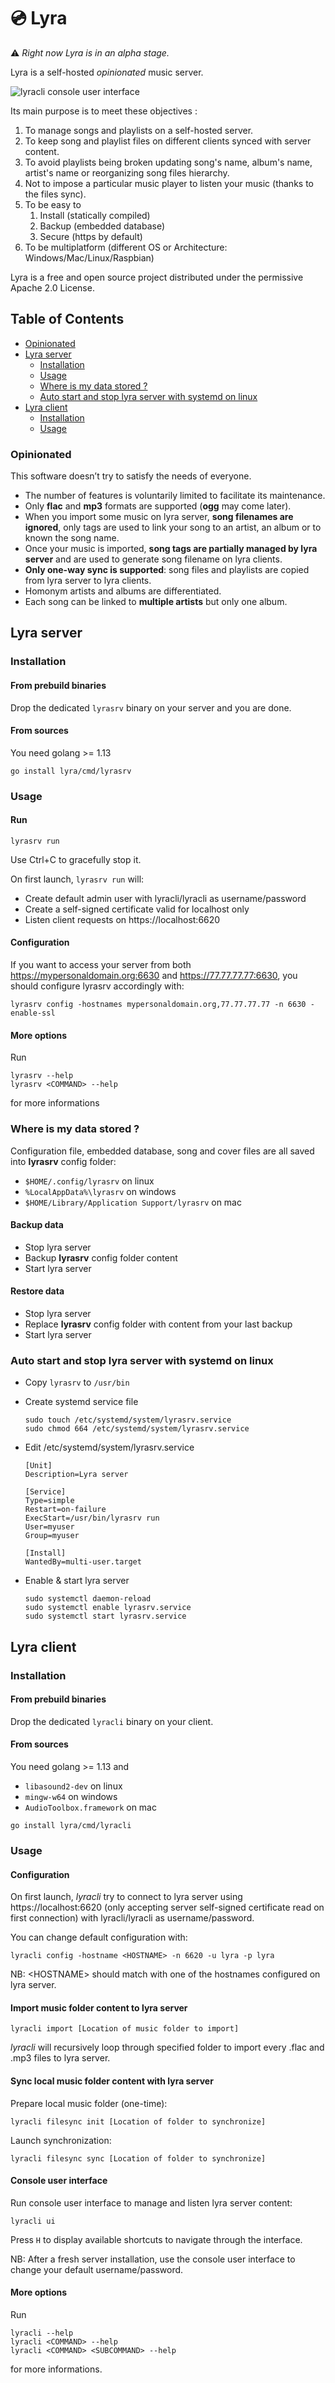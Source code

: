 # 💿 Lyra

⚠ *Right now Lyra is in an alpha stage.*

Lyra is a self-hosted *opinionated* music server.

![lyracli console user interface](docs/lyracli-ui-screenshot.png)

Its main purpose is to meet these objectives :

1. To manage songs and playlists on a self-hosted server.
2. To keep song and playlist files on different clients synced with server content.
3. To avoid playlists being broken updating song's name, album's name, artist's name or reorganizing song files hierarchy.
4. Not to impose a particular music player to listen your music (thanks to the files sync).
5. To be easy to
    1. Install (statically compiled)
    2. Backup (embedded database)
    3. Secure (https by default)
6. To be multiplatform (different OS or Architecture: Windows/Mac/Linux/Raspbian)

Lyra is a free and open source project distributed under the permissive Apache 2.0 License. 

## Table of Contents
- [Opinionated](#opinionated)
- [Lyra server](#lyra-server)
  - [Installation](#installation)
  - [Usage](#usage)
  - [Where is my data stored ?](#where-is-my-data-stored-)
  - [Auto start and stop lyra server with systemd on linux](#auto-start-and-stop-lyra-server-with-systemd-on-linux)
- [Lyra client](#lyra-client)
  - [Installation](#installation-1)
  - [Usage](#usage-1)

### Opinionated

This software doesn’t try to satisfy the needs of everyone.

- The number of features is voluntarily limited to facilitate its maintenance.
- Only **flac** and **mp3** formats are supported (**ogg** may come later).
- When you import some music on lyra server, **song filenames are ignored**, only tags are used to link your song to an artist, an album or to known the song name.
- Once your music is imported, **song tags are partially managed by lyra server** and are used to generate song filename on lyra clients.
- **Only one-way sync is supported**:  song files and playlists are copied from lyra server to lyra clients.
- Homonym artists and albums are differentiated.
- Each song can be linked to **multiple artists** but only one album.

## Lyra server

### Installation

#### From prebuild binaries

Drop the dedicated `lyrasrv` binary on your server and you are done.

#### From sources

You need golang >= 1.13

```
go install lyra/cmd/lyrasrv
```

### Usage

#### Run

```
lyrasrv run
```

Use Ctrl+C to gracefully stop it.

On first launch, `lyrasrv run` will:
- Create default admin user with lyracli/lyracli as username/password
- Create a self-signed certificate valid for localhost only
- Listen client requests on https://localhost:6620

#### Configuration

If you want to access your server from both https://mypersonaldomain.org:6630 and https://77.77.77.77:6630, you should configure lyrasrv accordingly with:

```
lyrasrv config -hostnames mypersonaldomain.org,77.77.77.77 -n 6630 -enable-ssl
```

#### More options

Run 

```
lyrasrv --help
lyrasrv <COMMAND> --help
```

for more informations

### Where is my data stored ?

Configuration file, embedded database, song and cover files are all saved into **lyrasrv** config folder: 

- `$HOME/.config/lyrasrv` on linux
- `%LocalAppData%\lyrasrv` on windows
- `$HOME/Library/Application Support/lyrasrv` on mac

#### Backup data

- Stop lyra server
- Backup **lyrasrv** config folder content
- Start lyra server

#### Restore data

- Stop lyra server
- Replace **lyrasrv** config folder with content from your last backup
- Start lyra server

### Auto start and stop lyra server with systemd on linux

- Copy `lyrasrv` to `/usr/bin`
- Create systemd service file

    ```
    sudo touch /etc/systemd/system/lyrasrv.service
    sudo chmod 664 /etc/systemd/system/lyrasrv.service
    ```

- Edit /etc/systemd/system/lyrasrv.service

    ```
    [Unit]
    Description=Lyra server
    
    [Service]
    Type=simple
    Restart=on-failure
    ExecStart=/usr/bin/lyrasrv run
    User=myuser
    Group=myuser
    
    [Install]
    WantedBy=multi-user.target
    ```

- Enable & start lyra server

    ```
    sudo systemctl daemon-reload
    sudo systemctl enable lyrasrv.service
    sudo systemctl start lyrasrv.service
    ```
    
## Lyra client

### Installation

#### From prebuild binaries

Drop the dedicated `lyracli` binary on your client.

#### From sources

You need golang >= 1.13 and
- `libasound2-dev` on linux
- `mingw-w64` on windows
- `AudioToolbox.framework` on mac

```
go install lyra/cmd/lyracli
```

### Usage

#### Configuration

On first launch, *lyracli* try to connect to lyra server using https://localhost:6620
(only accepting server self-signed certificate read on first connection) with lyracli/lyracli as username/password.

You can change default configuration with:

```
lyracli config -hostname <HOSTNAME> -n 6620 -u lyra -p lyra
```

NB: \<HOSTNAME\> should match with one of the hostnames configured on lyra server.

#### Import music folder content to lyra server

```
lyracli import [Location of music folder to import]
```

*lyracli* will recursively loop through specified folder to import every .flac and .mp3 files to lyra server.

#### Sync local music folder content with lyra server

Prepare local music folder (one-time):
```
lyracli filesync init [Location of folder to synchronize]
```

Launch synchronization:
```
lyracli filesync sync [Location of folder to synchronize]
```

#### Console user interface

Run console user interface to manage and listen lyra server content:

```
lyracli ui
```

Press `H` to display available shortcuts to navigate through the interface.

NB: After a fresh server installation, use the console user interface to change your default username/password.

#### More options

Run 

```
lyracli --help
lyracli <COMMAND> --help
lyracli <COMMAND> <SUBCOMMAND> --help
```

for more informations.
